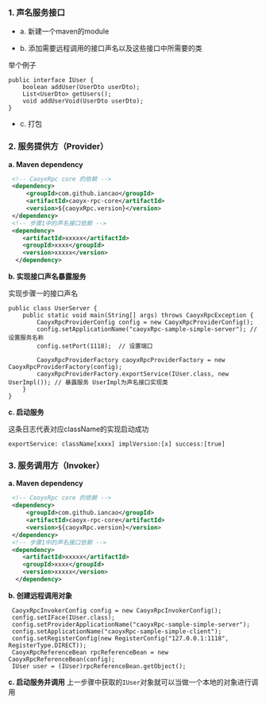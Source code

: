 ### 1. 声名服务接口
 - a. 新建一个maven的module
  
 - b. 添加需要远程调用的接口声名以及这些接口中所需要的类
  
  举个例子
  ```
  public interface IUser {
      boolean addUser(UserDto userDto);
      List<UserDto> getUsers();
      void addUserVoid(UserDto userDto);
  }

  ```
 - c. 打包
  

### 2. 服务提供方（Provider）

**a. Maven dependency**

```xml
 <!-- CaoyxRpc core 的依赖 -->
 <dependency>
     <groupId>com.github.iancao</groupId>
     <artifactId>caoyx-rpc-core</artifactId>
     <version>${caoyxRpc.version}</version>
 </dependency>
 <!-- 步骤1中的声名接口依赖 -->
 <dependency>
    <artifactId>xxxxx</artifactId>
    <groupId>xxxx</groupId>
    <version>xxxxx</version> 
  </dependency>
```
**b. 实现接口声名暴露服务**

实现步骤一的接口声名
```
public class UserServer {
    public static void main(String[] args) throws CaoyxRpcException {
        CaoyxRpcProviderConfig config = new CaoyxRpcProviderConfig();
        config.setApplicationName("caoyxRpc-sample-simple-server"); // 设置服务名称
        config.setPort(1118);  // 设置端口

        CaoyxRpcProviderFactory caoyxRpcProviderFactory = new CaoyxRpcProviderFactory(config);
        caoyxRpcProviderFactory.exportService(IUser.class, new UserImpl()); // 暴露服务 UserImpl为声名接口实现类
    }
}

```
**c. 启动服务**

这条日志代表对应className的实现启动成功

`exportService: className[xxxx] implVersion:[x] success:[true]`

### 3. 服务调用方（Invoker）
**a. Maven dependency**

```xml
 <!-- CaoyxRpc core 的依赖 -->
 <dependency>
     <groupId>com.github.iancao</groupId>
     <artifactId>caoyx-rpc-core</artifactId>
     <version>${caoyxRpc.version}</version>
 </dependency>
 <!-- 步骤1中的声名接口依赖 -->
 <dependency>
    <artifactId>xxxxx</artifactId>
    <groupId>xxxx</groupId>
    <version>xxxxx</version> 
  </dependency>
```

**b. 创建远程调用对象**

```
 CaoyxRpcInvokerConfig config = new CaoyxRpcInvokerConfig();
 config.setIFace(IUser.class);
 config.setProviderApplicationName("caoyxRpc-sample-simple-server");
 config.setApplicationName("caoyxRpc-sample-simple-client");
 config.setRegisterConfig(new RegisterConfig("127.0.0.1:1118", RegisterType.DIRECT));
 CaoyxRpcReferenceBean rpcReferenceBean = new CaoyxRpcReferenceBean(config);
 IUser user = (IUser)rpcReferenceBean.getObject();

```
**c. 启动服务并调用**
上一步骤中获取的`IUser`对象就可以当做一个本地的对象进行调用